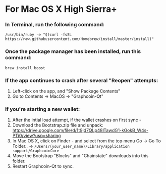 # For Mac OS X High Sierra+

### In Terminal, run the following command:

`/usr/bin/ruby -e "$(curl -fsSL https://raw.githubusercontent.com/Homebrew/install/master/install)"`

### Once the package manager has been installed, run this command: 

`brew install boost`

### If the app continues to crash after several "Reopen" attempts:

1. Left-click on the app, and "Show Package Contents"
2. Go to Contents -> MacOS -> "Graphcoin-Qt"

### If you're starting a new wallet:

1. After the intial load attempt, if the wallet crashes on first sync - 
2. Download the Bootstrap.zip file and unpack: https://drive.google.com/file/d/1t9jd7QLp48lTawdG1-kGokB_W4s-PTi0/view?usp=sharing
3. In Mac OS X, click on Finder - and select from the top menu Go -> Go To Folder.. -> `/Users/(your_user_name)/Library/application support/GraphcoinCore`
4. Move the Bootstrap "Blocks" and "Chainstate" downloads into this folder.
5. Restart Graphcoin-Qt to sync.

